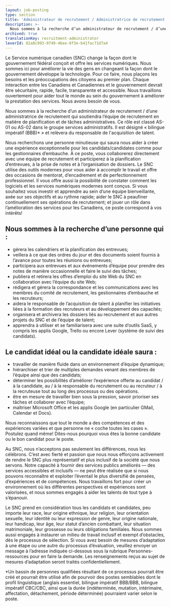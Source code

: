 ```yaml
---
layout: job-posting
type: section
title: 'Administrateur de recrutement / Administratrice de recrutement'
description: >-
  Nous sommes à la recherche d’un administrateur de recrutement / d’une administratrice de recrutement qui soutiendra l’équipe de recrutement en matière de planification et de tâches administratives. Ce rôle est classé AS-01 ou AS-02 dans le groupe services administratifs. Il est désigné « anglais essentiel » et relèvera du responsable de l'acquisition de talent. 
archived: true
translationKey: recruitment-administrator
leverId: 82a8c993-9749-46ee-8f3e-b41fac71d7a4
---
```


Le Service numérique canadien (SNC) change la façon dont le gouvernement fédéral conçoit et offre les services numériques. Nous sommes ici pour améliorer la vie des gens en changeant la façon dont le gouvernement développe la technologie. Pour ce faire, nous plaçons les besoins et les préoccupations des citoyens au premier plan. Chaque interaction entre les Canadiens et Canadiennes et le gouvernement devrait être sécuritaire, rapide, facile, transparente et accessible. Nous travaillons ouvertement pour aider tout le monde au sein du gouvernement à améliorer la prestation des services. Nous avons besoin de vous.

Nous sommes à la recherche d’un administrateur de recrutement / d’une administratrice de recrutement qui soutiendra l’équipe de recrutement en matière de planification et de tâches administratives. Ce rôle est classé AS-01 ou AS-02 dans le groupe services administratifs. Il est désigné « bilingue impératif (BBB)* » et relèvera du responsable de l'acquisition de talent. 

Nous recherchons une personne minutieuse qui saura nous aider à créer une expérience exceptionnelle pour les candidats/candidates comme pour les gestionnaires d’embauche. À ce poste, vous collaborerez directement avec une équipe de recrutement et participerez à la planification d’entrevues, à la prise de notes et à l’organisation de dossiers. Le SNC utilise des outils modernes pour vous aider à accomplir le travail et offre des occasions de mentorat, d’encadrement et de perfectionnement professionnel. Il vous offre aussi la possibilité de constater comment les logiciels et les services numériques modernes sont conçus. Si vous souhaitez vous investir et apprendre au sein d’une équipe bienveillante, axée sur ses objectifs et au rythme rapide; aider le SNC à peaufiner continuellement ses opérations de recrutement; et jouer un rôle dans l’amélioration des services pour les Canadiens, ce poste correspond à vos intérêts!

## Nous sommes à la recherche d’une personne qui :
* gérera les calendriers et la planification des entrevues;
* veillera à ce que des ordres du jour et des documents soient fournis à l’avance pour toutes les réunions ou entrevues;
* participera aux entrevues et aux événements d’équipe pour prendre des notes de manière occasionnelle et faire le suivi des tâches;
* publiera et retirera les offres d’emploi du site Web du SNC en collaboration avec l’équipe du site Web; 
* rédigera et gérera la correspondance et les communications avec les membres du comité de recrutement, les gestionnaires d’embauche et les recruteurs;
* aidera le responsable de l’acquisition de talent à planifier les initiatives liées à la formation des recruteurs et au développement des capacités;
* organisera et archivera les dossiers liés au recrutement et aux autres projets du SNC et de l’équipe de talent; 
* apprendra à utiliser et se familiarisera avec une suite d’outils SaaS, y compris les applis Google, Trello ou encore Lever (système de suivi des candidats). 

## Le candidat idéal ou la candidate idéale saura :
* travailler de manière fluide dans un environnement d’équipe dynamique;
* hiérarchiser et trier de multiples demandes venant des membres de l’équipe ainsi que des candidats;
* déterminer les possibilités d’améliorer l’expérience offerte au candidat / à la candidate, au / à la responsable du recrutement ou au recruteur / à la recruteuse tout au long des processus ou des opérations.
* être en mesure de travailler bien sous la pression, savoir prioriser ses tâches et collaborer avec l’équipe;
* maîtriser Microsoft Office et les applis Google (en particulier GMail, Calendar et Docs). 

Nous reconnaissons que tout le monde a des compétences et des expériences variées et que personne ne « coche toutes les cases ». Postulez quand même! Dites-nous pourquoi vous êtes la bonne candidate ou le bon candidat pour le poste.

Au SNC, nous n’acceptons pas seulement les différences, nous les célébrons. C’est avec fierté et passion que nous nous efforçons activement de rendre le SNC plus représentatif et plus inclusif de la société que nous servons. Notre capacité à fournir des services publics améliorés — des services accessibles et inclusifs — ne peut être réalisée que si nous pouvons reconnaître et exploiter l’éventail le plus diversifié de pensées, d’expériences et de compétences. Nous travaillons fort pour créer un environnement où les différentes perspectives et expériences sont valorisées, et nous sommes engagés à aider les talents de tout type à s’épanouir.

Le SNC prend en considération tous les candidats et candidates, peu importe leur race, leur origine ethnique, leur religion, leur orientation sexuelle, leur identité ou leur expression de genre, leur origine nationale, leur handicap, leur âge, leur statut d’ancien combattant, leur situation matrimoniale, leur grossesse ou leurs obligations familiales.
Nous sommes aussi engagés à instaurer un milieu de travail inclusif et exempt d’obstacles, dès le processus de sélection. Si vous avez besoin de mesures d’adaptation à une étape ou une autre du processus d’évaluation, veuillez envoyer un message à l’adresse indiquée ci-dessous sous la rubrique Personnes-ressources pour en faire la demande. Les renseignements reçus au sujet de mesures d’adaptation seront traités confidentiellement.  

*Un bassin de personnes qualifiées résultant de ce processus pourrait être créé et pourrait être utilisé afin de pourvoir des postes semblables dont le profil linguistique (anglais essentiel, bilingue impératif BBB/BBB, bilingue impératif CBC/CBC, ainsi que la durée (indéterminée, mutation, intérimaire, affectation, détachement, période déterminée) pourraient varier selon le poste.

